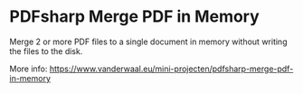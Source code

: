 # PDFsharp Merge PDF in Memory

Merge 2 or more PDF files to a single document in memory without writing the files to the disk.

More info: https://www.vanderwaal.eu/mini-projecten/pdfsharp-merge-pdf-in-memory
